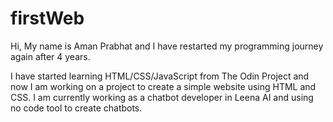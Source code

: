 # firstWeb

Hi,
My name is Aman Prabhat and I have restarted my programming journey again after 4 years.

I have started learning HTML/CSS/JavaScript from The Odin Project and now I am working on a project to create a simple website using HTML and CSS. I am currently working as a chatbot developer in Leena AI and using no code tool to create chatbots.

